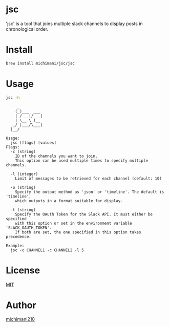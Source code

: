 jsc
===

'jsc' is a tool that joins multiple slack channels to display posts in chronological order.

# Install

```bash
brew install michimani/jsc/jsc
```

# Usage

```bash
jsc -h
```

```text
     _
    (_)___  ___
    | / __|/ __|
    | \__ \ (__
   _/ |___/\___|
  |__/

Usage:
  jsc [flags] [values]
Flags:
  -c (string)
    ID of the channels you want to join.
    This option can be used multiple times to specify multiple channels.

  -l (integer)
    Limit of messages to be retrieved for each channel (default: 10)

  -o (string)
    Specify the output method as 'json' or 'timeline'. The default is 'timeline',
    which outputs in a format suitable for display.

  -t (string)
    Specify the OAuth Token for the Slack API. It must either be specified
    with this option or set in the environment variable 'SLACK_OAUTH_TOKEN'.
    If both are set, the one specified in this option takes precedence.

Example:
  jsc -c CHANNEL1 -c CHANNEL2 -l 5
```


# License

[MIT](https://github.com/michimani/jsc/blob/main/LICENSE)

# Author

[michimani210](https://twitter.com/michimani210)